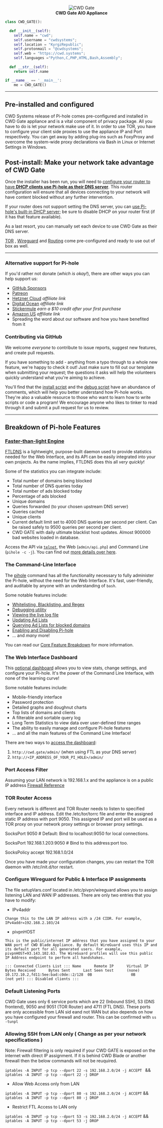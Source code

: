 <!-- markdownlint-configure-file { "MD004": { "style": "consistent" } } -->
<!-- markdownlint-disable MD033 -->
#

<p align="center">
 <picture>
    <source media="(prefers-color-scheme: dark)" srcset="https://cwd.systems/img/cwd-gate.png">
    <img src="https://cwd.systems/img/cwd-gate.png"  alt="CWD Gate">
  </picture>
<br>
    <strong>CWD Gate AIO Appliance</strong>
</p>

```python
class CWD_GATE():
    
  def __init__(self):
    self.name = "cwd";
    self.username = "cwdsystems";
    self.location = "KyrgzRepublic";
    self.protonmail = "@cwdsystems";
    self.web = "https://cwd.systems";
    self.languages ="Python,C,PHP,HTML,Bash,Assembly";
  
  def __str__(self):
    return self.name

if __name__ == '__main__':
    me = CWD_GATE()
```


-----

## Pre-installed and configured

CWD Systems release of Pi-hole comes pre-configured and installed in CWD Gate appliance and is a vital component of privacy package. All you have to do is let your network make use of it. In order to use TOR, you have to configure your client side proxies to use the appliance IP and Port respectively. You can get away by adding plug-ins such as FoxyProxy and overcome the system-wide proxy declarations via Bash in Linux or Internet Settings in Windows.

## Post-install: Make your network take advantage of CWD Gate

Once the installer has been run, you will need to [configure your router to have **DHCP clients use Pi-hole as their DNS server**](https://discourse.pi-hole.net/t/how-do-i-configure-my-devices-to-use-pi-hole-as-their-dns-server/245). This router configuration will ensure that all devices connecting to your network will have content blocked without any further intervention.

If your router does not support setting the DNS server, you can [use Pi-hole's built-in DHCP server](https://discourse.pi-hole.net/t/how-do-i-use-pi-holes-built-in-dhcp-server-and-why-would-i-want-to/3026); be sure to disable DHCP on your router first (if it has that feature available).

As a last resort, you can manually set each device to use CWD Gate as their DNS server.

[TOR](https://torproject.org/) , [Wireguard](https://wireguard.com/) and [Routing](https://opensource.com/business/16/8/introduction-linux-network-routing) come pre-configured and ready to use out of box as well. 

-----

### Alternative support for Pi-hole

If you'd rather not donate (_which is okay!_), there are other ways you can help support us:

- [GitHub Sponsors](https://github.com/sponsors/pi-hole/)
- [Patreon](https://patreon.com/pihole)
- [Hetzner Cloud](https://hetzner.cloud/?ref=7aceisRX3AzA) _affiliate link_
- [Digital Ocean](https://www.digitalocean.com/?refcode=344d234950e1) _affiliate link_
- [Stickermule](https://www.stickermule.com/unlock?ref_id=9127301701&utm_medium=link&utm_source=invite) _earn a $10 credit after your first purchase_
- [Amazon US](https://www.amazon.com/exec/obidos/redirect-home/pihole09-20) _affiliate link_
- Spreading the word about our software and how you have benefited from it

### Contributing via GitHub

We welcome _everyone_ to contribute to issue reports, suggest new features, and create pull requests.

If you have something to add - anything from a typo through to a whole new feature, we're happy to check it out! Just make sure to fill out our template when submitting your request; the questions it asks will help the volunteers quickly understand what you're aiming to achieve.

You'll find that the [install script](https://github.com/pi-hole/pi-hole/blob/master/automated%20install/basic-install.sh) and the [debug script](https://github.com/pi-hole/pi-hole/blob/master/advanced/Scripts/piholeDebug.sh) have an abundance of comments, which will help you better understand how Pi-hole works. They're also a valuable resource to those who want to learn how to write scripts or code a program! We encourage anyone who likes to tinker to read through it and submit a pull request for us to review.

-----

## Breakdown of Pi-hole Features

### [Faster-than-light Engine](https://github.com/pi-hole/ftl)

[FTLDNS](https://github.com/pi-hole/ftl) is a lightweight, purpose-built daemon used to provide statistics needed for the Web Interface, and its API can be easily integrated into your own projects. As the name implies, FTLDNS does this all _very quickly_!

Some of the statistics you can integrate include:

- Total number of domains being blocked
- Total number of DNS queries today
- Total number of ads blocked today
- Percentage of ads blocked
- Unique domains
- Queries forwarded (to your chosen upstream DNS server)
- Queries cached
- Unique clients
- Current default limit set to 4000 DNS queries per second per client. Can be raised safely to 9500 queries per second per client.
- CWD GATE with daily ultimate blacklist host updates. Almost 900000 bad websites loaded in database.

Access the API via [`telnet`](https://github.com/pi-hole/FTL), the Web (`admin/api.php`) and Command Line (`pihole -c -j`). You can find out [more details over here](https://discourse.pi-hole.net/t/pi-hole-api/1863).

### The Command-Line Interface

The [pihole](https://docs.pi-hole.net/core/pihole-command/) command has all the functionality necessary to fully administer the Pi-hole, without the need for the Web Interface. It's fast, user-friendly, and auditable by anyone with an understanding of `bash`.

Some notable features include:

- [Whitelisting, Blacklisting, and Regex](https://docs.pi-hole.net/core/pihole-command/#whitelisting-blacklisting-and-regex)
- [Debugging utility](https://docs.pi-hole.net/core/pihole-command/#debugger)
- [Viewing the live log file](https://docs.pi-hole.net/core/pihole-command/#tail)
- [Updating Ad Lists](https://docs.pi-hole.net/core/pihole-command/#gravity)
- [Querying Ad Lists for blocked domains](https://docs.pi-hole.net/core/pihole-command/#query)
- [Enabling and Disabling Pi-hole](https://docs.pi-hole.net/core/pihole-command/#enable-disable)
- ... and _many_ more!

You can read our [Core Feature Breakdown](https://docs.pi-hole.net/core/pihole-command/#pi-hole-core) for more information.

### The Web Interface Dashboard

This [optional dashboard](https://github.com/pi-hole/AdminLTE) allows you to view stats, change settings, and configure your Pi-hole. It's the power of the Command Line Interface, with none of the learning curve!

Some notable features include:

- Mobile-friendly interface
- Password protection
- Detailed graphs and doughnut charts
- Top lists of domains and clients
- A filterable and sortable query log
- Long Term Statistics to view data over user-defined time ranges
- The ability to easily manage and configure Pi-hole features
- ... and all the main features of the Command Line Interface!

There are two ways to [access the dashboard](https://discourse.pi-hole.net/t/how-do-i-access-pi-holes-dashboard-admin-interface/3168):

1. `http://cwd.gate/admin/` (when using FTL as your DNS server)
2. `http://<IP_ADDRESS_OF_YOUR_PI_HOLE>/admin/`

### Port Access Filter

Assuming your LAN network is 192.168.1.x and the appliance is on a public IP address [Firewall Reference](https://www.ibm.com/support/pages/using-iptables-block-specific-ports)

### TOR Router Access

Every network is different and TOR Router needs to listen to specified interface and IP address. Edit the /etc/tor/torrc file and enter the assigned static IP address with port 9050. This assigned IP and port will be used as a TOR proxy on your network proxy settings or browser proxy settings. 

SocksPort 9050 # Default: Bind to localhost:9050 for local connections. <p>
SocksPort 192.168.1.203:9050 # Bind to this address:port too. <p>
SocksPolicy accept 192.168.1.0/24<p>

Once you have made your configuration changes, you can restart the TOR daemon with /etc/init.d/tor restart.

### Configure Wireguard for Public & Interface IP assignments

The file setupVars.conf located in /etc/pivpn/wireguard allows you to assign listening LAN and WAN IP addresses. There are only two entries that you have to modify:

* IPv4addr

`Change this to the LAN IP address with a /24 CIDR. For example, IPv4addr=192.168.2.103/24 `

* pivpnHOST

`This is the public/internet IP address that you have assigned to your WAN port of CWD Blade Appliance. By default WireGuard uses this IP and its default port for all generated users. For example, pivpnHOST=93.143.102.63. The WireGuard profiles will use this public IP Address endpoint to perform all handshakes. `

`::: Connected Clients List :::
Name      Remote IP      Virtual IP                        Bytes Received      Bytes Sent      Last Seen
test      (none)         10.172.10.2,fd11:5ee:bad:c0de::2/128  0B                  0B          (not yet)
::: Disabled clients :::
`
### Default Listening Ports

CWD Gate uses only 6 service ports which are 22 (Inbound SSH), 53 (DNS frontend), 9050 and 9051 (TOR Router) and 4711 (FTL DNS). These ports are only accessible from LAN sid eand not WAN but also depends on how you have configured your firewall and router. This can be confirmed with `ss -tunpl`

### Allowing SSH from LAN only ( Change as per your network specifications )

Note: Firewall filtering is only required if your CWD GATE is exposed on the internet with direct IP assignment. If it is behind CWD Blade or another firewall then the below commands will not be reuquired. 

`iptables -A INPUT -p tcp --dport 22 -s 192.168.2.0/24 -j ACCEPT ` && 
`iptables -A INPUT -p tcp --dport 22 -j DROP`

* Allow Web Access only from LAN

`iptables -A INPUT -p tcp --dport 80 -s 192.168.2.0/24 -j ACCEPT` && 
`iptables -A INPUT -p tcp --dport 80 -j DROP`

* Restrict FTL Access to LAN only

`iptables -A INPUT -p tcp --dport 53 -s 192.168.2.0/24 -j ACCEPT` && 
`iptables -A INPUT -p tcp --dport 53 -j DROP`

